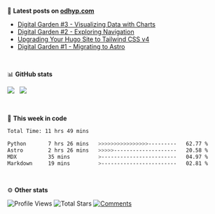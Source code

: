 📑 **Latest posts on [odhyp.com][website-url]**

<!-- BLOG-POST-LIST:START -->
- [Digital Garden #3 - Visualizing Data with Charts](https://odhyp.com/writings/digital-garden-3-charts/)
- [Digital Garden #2 - Exploring Navigation](https://odhyp.com/writings/digital-garden-2-navigation/)
- [Upgrading Your Hugo Site to Tailwind CSS v4](https://odhyp.com/writings/upgrading-your-hugo-site-to-tailwindcss-v4/)
- [Digital Garden #1 - Migrating to Astro](https://odhyp.com/writings/digital-garden-1-migrating-to-astro/)<!-- BLOG-POST-LIST:END -->

<br>

📊 **GitHub stats**

![](https://github-readme-stats.vercel.app/api?username=odhyp&show_icons=true&theme=github_dark&hide_title=true&border_color=151B23) &nbsp; ![](https://github-readme-stats.vercel.app/api/top-langs/?username=odhyp&layout=compact&theme=github_dark&hide=html&border_color=151B23)

<br>

📆 **This week in code**

<!--START_SECTION:waka-->

```bash
Total Time: 11 hrs 49 mins

Python       7 hrs 26 mins   >>>>>>>>>>>>>>>>---------   62.77 %
Astro        2 hrs 26 mins   >>>>>--------------------   20.58 %
MDX          35 mins         >------------------------   04.97 %
Markdown     19 mins         >------------------------   02.81 %
```

<!--END_SECTION:waka-->

<br>

⚙️ **Other stats**

![Profile Views][view-shield]
![Total Stars][stars-shield]
[![Comments][comments-shield]][comments-url]

<!-- LINKS & IMAGES -->
[website-url]: https://odhyp.com/writings
[view-shield]: https://komarev.com/ghpvc/?username=odhyp&color=00bba7&style=for-the-badge&abbreviated=true
[stars-shield]: https://img.shields.io/github/stars/odhyp?style=for-the-badge&label=total%20stars&color=00bba7
[comments-shield]: https://img.shields.io/github/discussions/odhyp/odhyp?style=for-the-badge&label=comments&color=00bba7
[comments-url]: https://github.com/odhyp/odhyp/discussions
